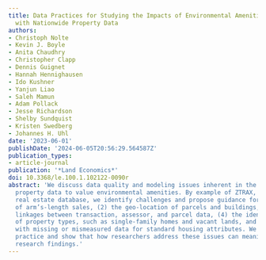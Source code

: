 ```yaml
---
title: Data Practices for Studying the Impacts of Environmental Amenities and Hazards
  with Nationwide Property Data
authors:
- Christoph Nolte
- Kevin J. Boyle
- Anita Chaudhry
- Christopher Clapp
- Dennis Guignet
- Hannah Hennighausen
- Ido Kushner
- Yanjun Liao
- Saleh Mamun
- Adam Pollack
- Jesse Richardson
- Shelby Sundquist
- Kristen Swedberg
- Johannes H. Uhl
date: '2023-06-01'
publishDate: '2024-06-05T20:56:29.564587Z'
publication_types:
- article-journal
publication: '*Land Economics*'
doi: 10.3368/le.100.1.102122-0090r
abstract: 'We discuss data quality and modeling issues inherent in the use of nationwide
  property data to value environmental amenities. By example of ZTRAX, a U.S.-wide
  real estate database, we identify challenges and propose guidance for: (1) the identification
  of arm’s-length sales, (2) the geo-location of parcels and buildings, (3) temporal
  linkages between transaction, assessor, and parcel data, (4) the identification
  of property types, such as single-family homes and vacant lands, and (5) dealing
  with missing or mismeasured data for standard housing attributes. We review current
  practice and show that how researchers address these issues can meaningfully influence
  research findings.'
---
```

